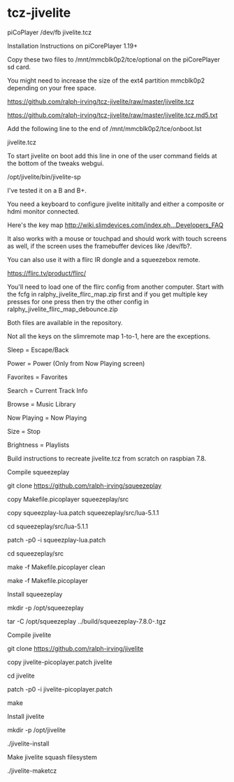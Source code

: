 # tcz-jivelite
piCoPlayer /dev/fb jivelite.tcz

Installation Instructions on piCorePlayer 1.19+

Copy these two files to /mnt/mmcblk0p2/tce/optional on the piCorePlayer sd card.

You might need to increase the size of the ext4 partition mmcblk0p2 depending on your free space.

https://github.com/ralph-irving/tcz-jivelite/raw/master/jivelite.tcz

https://github.com/ralph-irving/tcz-jivelite/raw/master/jivelite.tcz.md5.txt


Add the following line to the end of /mnt/mmcblk0p2/tce/onboot.lst

jivelite.tcz


To start jivelite on boot add this line in one of the user command fields at the bottom of the tweaks webgui.

/opt/jivelite/bin/jivelite-sp


I've tested it on a B and B+.

You need a keyboard to configure jivelite inititally and either a composite or hdmi monitor connected.

Here's the key map http://wiki.slimdevices.com/index.ph...Developers_FAQ

It also works with a mouse or touchpad and should work with touch screens as well, if the screen uses the framebuffer devices like /dev/fb?.

You can also use it with a flirc IR dongle and a squeezebox remote.

https://flirc.tv/product/flirc/

You'll need to load one of the flirc config from another computer.  Start with the fcfg in ralphy_jivelite_flirc_map.zip first and if you get multiple key presses for one press then try the other config in ralphy_jivelite_flirc_map_debounce.zip

Both files are available in the repository.

Not all the keys on the slimremote map 1-to-1, here are the exceptions.

Sleep = Escape/Back

Power = Power (Only from Now Playing screen)

Favorites = Favorites

Search = Current Track Info

Browse = Music Library

Now Playing = Now Playing

Size = Stop

Brightness = Playlists 


Build instructions to recreate jivelite.tcz from scratch on raspbian 7.8.

Compile squeezeplay

git clone https://github.com/ralph-irving/squeezeplay

copy Makefile.picoplayer squeezeplay/src

copy squeezplay-lua.patch squeezeplay/src/lua-5.1.1

cd squeezeplay/src/lua-5.1.1

patch -p0 -i squeezplay-lua.patch

cd squeezeplay/src

make -f Makefile.picoplayer clean

make -f Makefile.picoplayer


Install squeezeplay

mkdir -p /opt/squeezeplay

tar -C /opt/squeezeplay ../build/squeezeplay-7.8.0-.tgz


Compile jivelite

git clone https://github.com/ralph-irving/jivelite

copy jivelite-picoplayer.patch jivelite

cd jivelite

patch -p0 -i jivelite-picoplayer.patch

make


Install jivelite

mkdir -p /opt/jivelite

./jivelite-install

Make jivelite squash filesystem

./jivelite-maketcz

